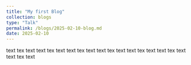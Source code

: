 ```yaml
---
title: "My first Blog"
collection: blogs
type: "Talk"
permalink: /blogs/2025-02-10-blog.md
date: 2025-02-10
---
```


text tex text 
text tex text 
text tex text 
text tex text 
text tex text 
text tex text 
text tex text 

